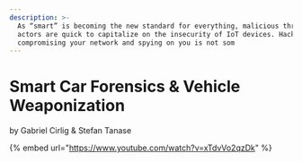 ```yaml
---
description: >-
  As “smart” is becoming the new standard for everything, malicious threat
  actors are quick to capitalize on the insecurity of IoT devices. Hackers
  compromising your network and spying on you is not som
---
```


# Smart Car Forensics & Vehicle Weaponization

by Gabriel Cirlig & Stefan Tanase

{% embed url="https://www.youtube.com/watch?v=xTdvVo2qzDk" %}
